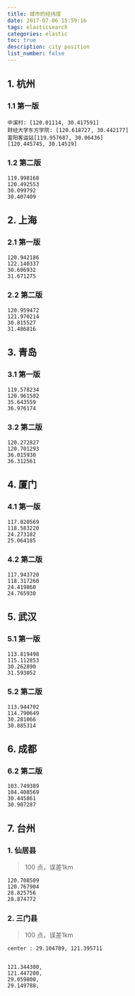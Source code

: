 ```yaml
---
title: 城市的经纬度
date: 2017-07-06 15:59:16
tags: elasticsearch
categories: elastic
toc: true
description: city position
list_number: false
---
```


## 1. 杭州

### 1.1 第一版

```
中溪村: [120.01114, 30.417591]
财经大学东方学院: [120.618727, 30.442177]
富阳客运站[119.957687, 30.06436]
[120.445745, 30.14519]
```

### 1.2 第二版

```
119.998168
120.492553
30.099792
30.407409
```

## 2. 上海

### 2.1 第一版

```
120.942186
122.140337
30.606932
31.671275
```

### 2.2 第二版

```
120.959472
121.970214
30.815527
31.486816
```

## 3. 青岛

### 3.1 第一版

```
119.578234
120.961582
35.643559
36.976174
```

### 3.2 第二版

```
120.272827
120.701293
36.015930
36.312561
```

## 4. 厦门

### 4.1 第一版

```
117.820569
118.583220
24.273182
25.064185
```

### 4.2 第二版

```
117.943720
118.317260
24.419860
24.765930
```

## 5. 武汉

### 5.1 第一版

```
113.819498
115.112853
30.262890
31.593052
```

### 5.2 第二版

```
113.944702
114.790649
30.281066
30.885314
```

## 6. 成都

### 6.2 第二版

```
103.749389
104.408569
30.445861
30.907287
```

## 7. 台州

### 1. 仙居县

> 100 点，误差1km

```
120.708509
120.767904
28.825756
28.874772
```

### 2. 三门县

> 100 点，误差1km

```
center : 29.104789, 121.395711


121.344300,
121.447200,
29.059800, 
29.149788,
```
